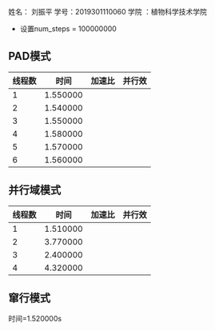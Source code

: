姓名： 刘振平   学号：2019301110060 学院 ：植物科学技术学院

+ 设置num_steps = 100000000

## PAD模式

| 线程数 | 时间     | 加速比 | 并行效 |
| ------ | -------- | ------ | ------ |
| 1      | 1.550000 |        |        |
| 2      | 1.540000 |        |        |
| 3      | 1.550000 |        |        |
| 4      | 1.580000 |        |        |
| 5      | 1.570000 |        |        |
| 6      | 1.560000 |        |        |



## 并行域模式

| 线程数 | 时间     | 加速比 | 并行效 |
| ------ | -------- | ------ | ------ |
| 1      | 1.510000 |        |        |
| 2      | 3.770000 |        |        |
| 3      | 2.400000 |        |        |
| 4      | 4.320000 |        |        |



## 窜行模式

时间=1.520000s